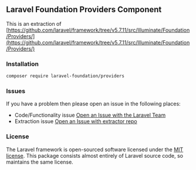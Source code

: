 ## Laravel Foundation Providers Component

This is an extraction of [https://github.com/laravel/framework/tree/v5.7.11/src/Illuminate/Foundation/Providers/](https://github.com/laravel/framework/tree/v5.7.11/src/Illuminate/Foundation/Providers/)

### Installation

```bash
composer require laravel-foundation/providers
```


### Issues

If you have a problem then please open an issue in the following places:

* Code/Functionality issue [Open an Issue with the Laravel Team](https://github.com/laravel/framework/issues/new/choose)
* Extraction issue [Open an Issue with extractor repo](https://github.com/laravel-foundation/readme/issues/new)


### License

The Laravel framework is open-sourced software licensed under the [MIT license](http://opensource.org/licenses/MIT). This package consists almost entirely of Laravel source code, so maintains the same license.
